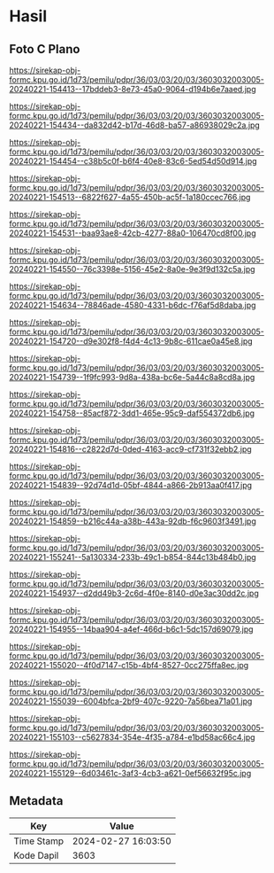 # Hasil

## Foto C Plano

https://sirekap-obj-formc.kpu.go.id/1d73/pemilu/pdpr/36/03/03/20/03/3603032003005-20240221-154413--17bddeb3-8e73-45a0-9064-d194b6e7aaed.jpg

https://sirekap-obj-formc.kpu.go.id/1d73/pemilu/pdpr/36/03/03/20/03/3603032003005-20240221-154434--da832d42-b17d-46d8-ba57-a86938029c2a.jpg

https://sirekap-obj-formc.kpu.go.id/1d73/pemilu/pdpr/36/03/03/20/03/3603032003005-20240221-154454--c38b5c0f-b6f4-40e8-83c6-5ed54d50d914.jpg

https://sirekap-obj-formc.kpu.go.id/1d73/pemilu/pdpr/36/03/03/20/03/3603032003005-20240221-154513--6822f627-4a55-450b-ac5f-1a180ccec766.jpg

https://sirekap-obj-formc.kpu.go.id/1d73/pemilu/pdpr/36/03/03/20/03/3603032003005-20240221-154531--baa93ae8-42cb-4277-88a0-106470cd8f00.jpg

https://sirekap-obj-formc.kpu.go.id/1d73/pemilu/pdpr/36/03/03/20/03/3603032003005-20240221-154550--76c3398e-5156-45e2-8a0e-9e3f9d132c5a.jpg

https://sirekap-obj-formc.kpu.go.id/1d73/pemilu/pdpr/36/03/03/20/03/3603032003005-20240221-154634--78846ade-4580-4331-b6dc-f76af5d8daba.jpg

https://sirekap-obj-formc.kpu.go.id/1d73/pemilu/pdpr/36/03/03/20/03/3603032003005-20240221-154720--d9e302f8-f4d4-4c13-9b8c-611cae0a45e8.jpg

https://sirekap-obj-formc.kpu.go.id/1d73/pemilu/pdpr/36/03/03/20/03/3603032003005-20240221-154739--1f9fc993-9d8a-438a-bc6e-5a44c8a8cd8a.jpg

https://sirekap-obj-formc.kpu.go.id/1d73/pemilu/pdpr/36/03/03/20/03/3603032003005-20240221-154758--85acf872-3dd1-465e-95c9-daf554372db6.jpg

https://sirekap-obj-formc.kpu.go.id/1d73/pemilu/pdpr/36/03/03/20/03/3603032003005-20240221-154816--c2822d7d-0ded-4163-acc9-cf731f32ebb2.jpg

https://sirekap-obj-formc.kpu.go.id/1d73/pemilu/pdpr/36/03/03/20/03/3603032003005-20240221-154839--92d74d1d-05bf-4844-a866-2b913aa0f417.jpg

https://sirekap-obj-formc.kpu.go.id/1d73/pemilu/pdpr/36/03/03/20/03/3603032003005-20240221-154859--b216c44a-a38b-443a-92db-f6c9603f3491.jpg

https://sirekap-obj-formc.kpu.go.id/1d73/pemilu/pdpr/36/03/03/20/03/3603032003005-20240221-155241--5a130334-233b-49c1-b854-844c13b484b0.jpg

https://sirekap-obj-formc.kpu.go.id/1d73/pemilu/pdpr/36/03/03/20/03/3603032003005-20240221-154937--d2dd49b3-2c6d-4f0e-8140-d0e3ac30dd2c.jpg

https://sirekap-obj-formc.kpu.go.id/1d73/pemilu/pdpr/36/03/03/20/03/3603032003005-20240221-154955--14baa904-a4ef-466d-b6c1-5dc157d69079.jpg

https://sirekap-obj-formc.kpu.go.id/1d73/pemilu/pdpr/36/03/03/20/03/3603032003005-20240221-155020--4f0d7147-c15b-4bf4-8527-0cc275ffa8ec.jpg

https://sirekap-obj-formc.kpu.go.id/1d73/pemilu/pdpr/36/03/03/20/03/3603032003005-20240221-155039--6004bfca-2bf9-407c-9220-7a56bea71a01.jpg

https://sirekap-obj-formc.kpu.go.id/1d73/pemilu/pdpr/36/03/03/20/03/3603032003005-20240221-155103--c5627834-354e-4f35-a784-e1bd58ac66c4.jpg

https://sirekap-obj-formc.kpu.go.id/1d73/pemilu/pdpr/36/03/03/20/03/3603032003005-20240221-155129--6d03461c-3af3-4cb3-a621-0ef56632f95c.jpg


## Metadata

| Key        | Value               |
| ---------- | ------------------- |
| Time Stamp | 2024-02-27 16:03:50 |
| Kode Dapil | 3603                |



